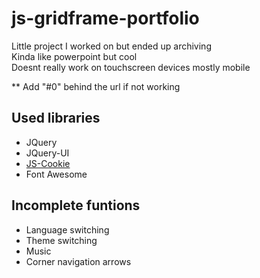 # js-gridframe-portfolio
Little project I worked on but ended up archiving  
Kinda like powerpoint but cool  
Doesnt really work on touchscreen devices mostly mobile

** Add "#0" behind the url if not working
## Used libraries
- JQuery
- JQuery-UI
- [JS-Cookie](https://github.com/js-cookie/js-cookie)
- Font Awesome

## Incomplete funtions
- Language switching
- Theme switching
- Music
- Corner navigation arrows
